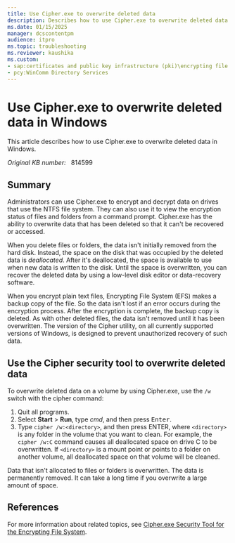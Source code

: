 ```yaml
---
title: Use Cipher.exe to overwrite deleted data
description: Describes how to use Cipher.exe to overwrite deleted data in Windows.
ms.date: 01/15/2025
manager: dcscontentpm
audience: itpro
ms.topic: troubleshooting
ms.reviewer: kaushika
ms.custom:
- sap:certificates and public key infrastructure (pki)\encrypting file system (efs)
- pcy:WinComm Directory Services
---
```

# Use Cipher.exe to overwrite deleted data in Windows

This article describes how to use Cipher.exe to overwrite deleted data in Windows.

_Original KB number:_ &nbsp; 814599

## Summary

Administrators can use Cipher.exe to encrypt and decrypt data on drives that use the NTFS file system. They can also use it to view the encryption status of files and folders from a command prompt. Cipher.exe has the ability to overwrite data that has been deleted so that it can't be recovered or accessed.

When you delete files or folders, the data isn't initially removed from the hard disk. Instead, the space on the disk that was occupied by the deleted data is *deallocated*. After it's deallocated, the space is available to use when new data is written to the disk. Until the space is overwritten, you can recover the deleted data by using a low-level disk editor or data-recovery software.

When you encrypt plain text files, Encrypting File System (EFS) makes a backup copy of the file. So the data isn't lost if an error occurs during the encryption process. After the encryption is complete, the backup copy is deleted. As with other deleted files, the data isn't removed until it has been overwritten. The version of the Cipher utility, on all currently supported versions of Windows, is designed to prevent unauthorized recovery of such data.

## Use the Cipher security tool to overwrite deleted data

To overwrite deleted data on a volume by using Cipher.exe, use the `/w` switch with the cipher command:

1. Quit all programs.
2. Select **Start** > **Run**, type *cmd*, and then press <kbd>Enter</kbd>.
3. Type `cipher /w:<directory>`, and then press ENTER, where `<directory>` is any folder in the volume that you want to clean. For example, the `cipher /w:C` command causes all deallocated space on drive C to be overwritten. If `<directory>` is a mount point or points to a folder on another volume, all deallocated space on that volume will be cleaned.

Data that isn't allocated to files or folders is overwritten. The data is permanently removed. It can take a long time if you overwrite a large amount of space.

## References

For more information about related topics, see [Cipher.exe Security Tool for the Encrypting File System](https://support.microsoft.com/help/298009).
